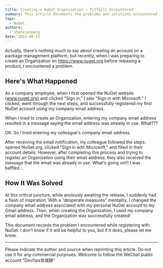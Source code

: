 ```yaml
---
title: Creating a NuGet Organization — Pitfalls Encountered
summary: This article documents the problems and solutions encountered when creating a NuGet Organization, especially regarding the use of corporate email addresses.
tags:
  - NuGet
authors:
  - shenxianpeng
date: 2023-08-25
---
```


Actually, there's nothing much to say about creating an account on a package management platform, but recently, when I was preparing to create an Organization on https://www.nuget.org before releasing a product, I encountered a problem.

## Here's What Happened

As a company employee, when I first opened the NuGet website (www.nuget.org) and clicked "Sign in," I saw "Sign in with Microsoft."  I clicked, went through the next steps, and successfully registered my first NuGet account using my company email address.

When I tried to create an Organization, entering my company email address resulted in a message saying the email address was already in use. What???

OK. So I tried entering my colleague's company email address.

After receiving the email notification, my colleague followed the steps: opened NuGet.org, clicked "Sign in with Microsoft," and filled in their account details.  However, after completing this process and trying to register an Organization using their email address, they also received the message that the email was already in use.  What's going on!!!  I was baffled...


## How It Was Solved

At this critical juncture, while anxiously awaiting the release, I suddenly had a flash of inspiration.  With a "desperate measures" mentality, I changed the company email address associated with my personal NuGet account to my Gmail address. Then, when creating the Organization, I used my company email address, and the Organization was successfully created!

This document records the problem I encountered while registering with NuGet. I don't know if it will be helpful to you, but if it does, please let me know.

---

Please indicate the author and source when reprinting this article. Do not use it for any commercial purposes.  Welcome to follow the WeChat public account "DevOps攻城狮"
